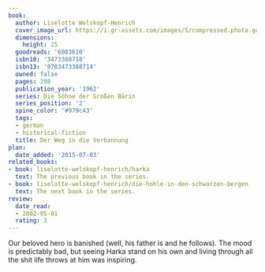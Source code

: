 ```yaml
---
book:
  author: Liselotte Welskopf-Henrich
  cover_image_url: https://i.gr-assets.com/images/S/compressed.photo.goodreads.com/books/1385368886l/6083610.jpg
  dimensions:
    height: 25
  goodreads: '6083610'
  isbn10: '3473388718'
  isbn13: '9783473388714'
  owned: false
  pages: 208
  publication_year: '1962'
  series: Die Söhne der Großen Bärin
  series_position: '2'
  spine_color: '#979c43'
  tags:
  - german
  - historical-fiction
  title: Der Weg in die Verbannung
plan:
  date_added: '2015-07-03'
related_books:
- book: liselotte-welskopf-henrich/harka
  text: The previous book in the series.
- book: liselotte-welskopf-henrich/die-hohle-in-den-schwarzen-bergen
  text: The next book in the series.
review:
  date_read:
  - 2002-05-01
  rating: 3
---
```


Our beloved hero is banished (well, his father is and he follows). The mood is predictably bad, but seeing Harka stand
on his own and living through all the shit life throws at him was inspiring.
